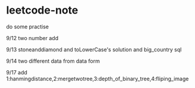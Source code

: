 # leetcode-note
do some practise

9/12 two number add

9/13 stoneanddiamond and toLowerCase's solution and big_country sql

9/14 two different data from data form

9/17 add 1:hanmingdistance,2:mergetwotree,3:depth_of_binary_tree,4:fliping_image

